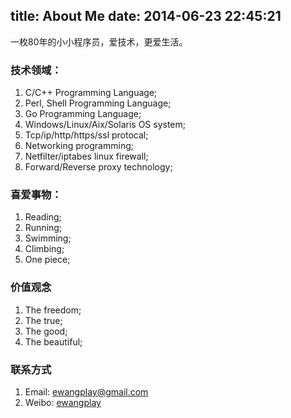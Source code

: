 title: About Me
date: 2014-06-23 22:45:21
---
一枚80年的小小程序员，爱技术，更爱生活。

### 技术领域：
1. C/C++ Programming Language;
2. Perl, Shell Programming Language;
3. Go Programming Language;
4. Windows/Linux/Aix/Solaris OS system;
5. Tcp/ip/http/https/ssl protocal;
6. Networking programming;
7. Netfilter/iptabes linux firewall;
8. Forward/Reverse proxy technology;

### 喜爱事物：
1. Reading;
2. Running;
3. Swimming;
4. Climbing;
5. One piece;

### 价值观念
1. The freedom;
2. The true;
3. The good;
4. The beautiful;

### 联系方式
1. Email: ewangplay@gmail.com
2. Weibo: [ewangplay](http://weibo.com/ewangplay)
